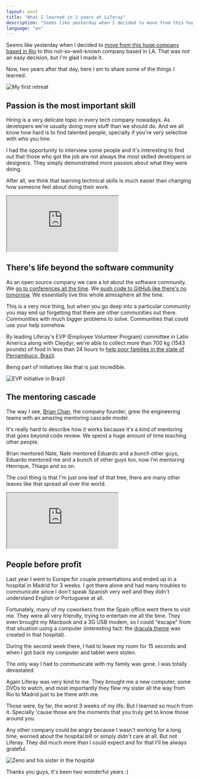 ```yaml
---
layout: post
title: "What I learned in 2 years at Liferay"
description: "Seems like yesterday when I decided to move from this huge company based in Rio to this not-so-well-known company based in LA. That was not an easy decision, but I'm glad I made it. Now, two years after that day, here I am to share some of the things I learned."
language: "en"
---
```


Seems like yesterday when I decided to [move from this huge company based in Rio](http://zenorocha.com/tudo-novo-de-novo/)
to this not-so-well-known company based in LA. That was not an easy decision,
but I'm glad I made it.

Now, two years after that day, here I am to share some of the things I learned.

![My first retreat](https://www.liferay.com/documents/14644916/0/1st-retreat.jpg/93c26158-8fa4-4539-b716-cf2e38259e80?t=1404915107096)

<!-- more -->

## Passion is the most important skill

Hiring is a very delicate topic in every tech company nowadays. As developers
we're usually doing more stuff than we should do. And we all know how hard is to
find talented people, specially if you're very selective with who you hire.

I had the opportunity to interview some people and it's interesting to find out
that those who got the job are not always the most skilled developers or
designers. They simply demonstrated more passion about what they were doing.

After all, we think that learning technical skills is much easier than changing
how someone feel about doing their work.

<div class="video-wrap">
  <iframe src="http://www.youtube.com/embed/koU5UKUmxJw">
  </iframe>
</div>

## There's life beyond the software community

As an open source company we care a lot about the software community. We
[go to conferences all the time](https://www.liferay.com/web/zeno.rocha/blog/-/blogs/alloyui-presentation-agenda).
We [push code to GitHub like there's no tomorrow](https://www.liferay.com/web/zeno.rocha/blog/-/blogs/i-m-the-50-most-active-contributor-on-github-so-what-?). We essentially live this whole atmosphere all the time.

This is a very nice thing, but when you go deep into a particular community you
may end up forgetting that there are other communities out there. Communities
with much bigger problems to solve. Communities that could use your help
somehow.

By leading Liferay's EVP (Employee Volunteer Program) committee in Latin America along with Cleydyr, we're able to collect more than 700 kg (1543 pounds) of food in less than 24 hours to [help poor families in the state of Pernambuco, Brazil](https://www.liferay.com/web/zeno.rocha/blog/-/blogs/making-a-difference-online-and-offline).

Being part of initiatives like that is just incredible.

![EVP initiative in Brazil](https://www.liferay.com/documents/14644916/0/a2.jpg/c3c84c8e-b9d1-4b29-916c-94b4b4b08ff6?t=1402939301460)

## The mentoring cascade

The way I see, [Brian Chan](https://www.liferay.com/about-us/leadership/bchan),
the company founder, grew the engineering teams with an amazing mentoring
cascade model.

It's really hard to describe how it works because it's a kind of mentoring
that goes beyond code review. We spend a huge amount of time teaching other
people.

Brian mentored Nate, Nate mentored Eduardo and a bunch other guys, Eduardo
mentored me and a bunch of other guys too, now I'm mentoring Henrique, Thiago
and so on.

The cool thing is that I'm just one leaf of that tree, there are many other
leaves like that spread all over the world.

<div class="video-wrap">
  <iframe src="http://www.youtube.com/embed/gF2aUL2uNS8">
  </iframe>
</div>

## People before profit

Last year I went to Europe for couple presentations and ended up in a hospital
in Madrid for 3 weeks. I got there alone and had many troubles to communicate
since I don't speak Spanish very well and they didn't understand English or
Portuguese at all.

Fortunately, many of my coworkers from the Spain office went there to visit me.
They were all very friendly, trying to entertain me all the time. They even
brought my Macbook and a 3G USB modem, so I could "escape" from that situation
using a computer (interesting fact: the [dracula theme](https://github.com/zenorocha/dracula-theme)
was created in that hospital).

During the second week there, I had to leave my room for 15 seconds and when I
got back my computer and tablet were stolen.

The only way I had to communicate with my family was gone. I was totally
devastated.

Again Liferay was very kind to me. They brought me a new computer, some DVDs to
watch, and most importantly they flew my sister all the way from Rio to Madrid
just to be there with me.

Those were, by far, the worst 3 weeks of my life. But I learned so much from it.
Specially 'cause those are the moments that you truly get to know those around
you.

Any other company could be angry because I wasn't working for a long time,
worried about the hospital bill or simply didn't care at all. But not Liferay.
They did much more than I could expect and for that I'll be always grateful.

![Zeno and his sister in the hospital](https://www.liferay.com/documents/14644916/0/zeno-hospital.jpg/a3296a91-1d14-4ff1-a42a-69478cb413a0?t=1404867664739)

Thanks you guys, it's been two wonderful years :)
